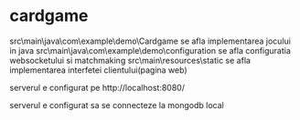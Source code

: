# cardgame
src\main\java\com\example\demo\Cardgame se afla implementarea jocului in java
src\main\java\com\example\demo\configuration se afla configuratia websocketului si matchmaking
src\main\resources\static se afla implementarea interfetei clientului(pagina web)

serverul e configurat pe http://localhost:8080/

serverul e configurat sa se connecteze la mongodb local
